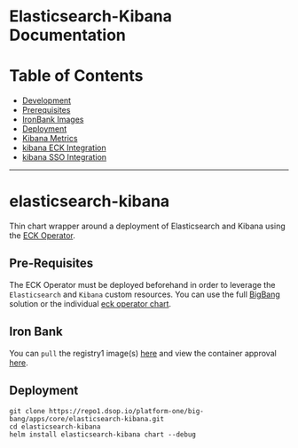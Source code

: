 # Elasticsearch-Kibana Documentation
 
# Table of Contents
- [Development](#elasticsearch-kibana)
- [Prerequisites](#pre-requisites)
- [IronBank Images](#iron-bank)
- [Deployment](#deployment)
- [Kibana Metrics](docs/prometheus.md)
- [kibana ECK Integration](docs/elastic.md)
- [kibana SSO Integration](docs/Keycloak.md)

---

# elasticsearch-kibana

Thin chart wrapper around a deployment of Elasticsearch and Kibana using the [ECK Operator](https://repo1.dsop.io/platform-one/big-bang/apps/core/eck-operator).

## Pre-Requisites

The ECK Operator must be deployed beforehand in order to leverage the `Elasticsearch` and `Kibana` custom resources.  You can use the full [BigBang]() solution or the individual [eck operator chart](https://repo1.dsop.io/platform-one/big-bang/apps/core/eck-operator).

## Iron Bank

You can `pull` the registry1 image(s) [here](https://registry1.dsop.io/harbor/projects/3/repositories/elastic%2Felasticsearch%2Felasticsearch) and view the container approval [here](https://ironbank.dsop.io/ironbank/repomap/elastic/elasticsearch).

## Deployment
```
git clone https://repo1.dsop.io/platform-one/big-bang/apps/core/elasticsearch-kibana.git
cd elasticsearch-kibana
helm install elasticsearch-kibana chart --debug
```
